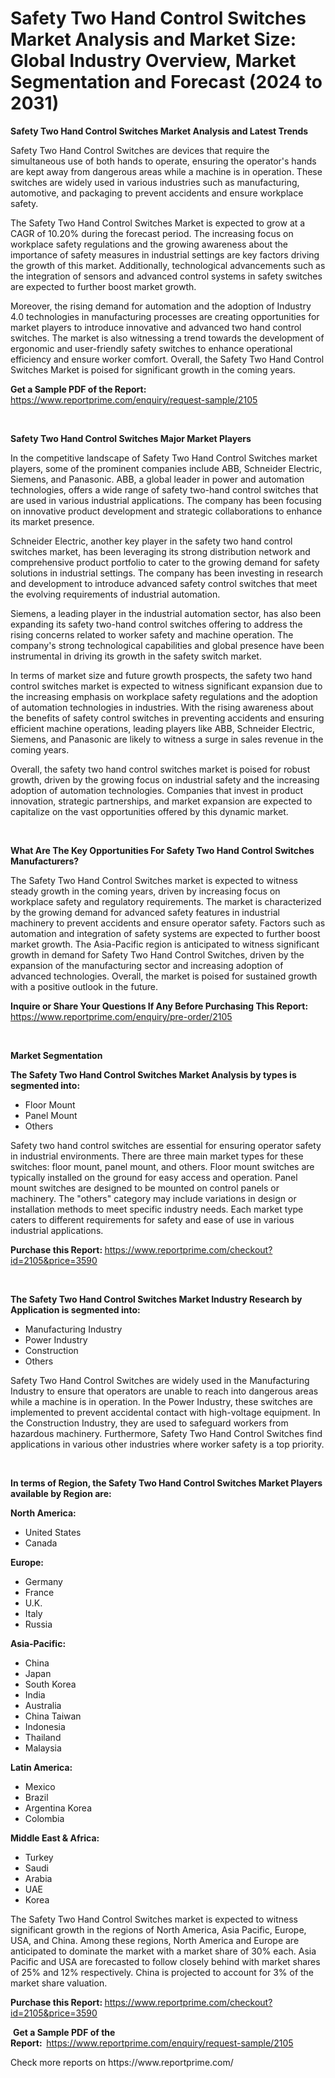 <p><h1>Safety Two Hand Control Switches Market Analysis and Market Size: Global Industry Overview, Market Segmentation and Forecast (2024 to 2031)</h1></p><p><strong>Safety Two Hand Control Switches Market Analysis and Latest Trends</strong></p>
<p><p>Safety Two Hand Control Switches are devices that require the simultaneous use of both hands to operate, ensuring the operator's hands are kept away from dangerous areas while a machine is in operation. These switches are widely used in various industries such as manufacturing, automotive, and packaging to prevent accidents and ensure workplace safety.</p><p>The Safety Two Hand Control Switches Market is expected to grow at a CAGR of 10.20% during the forecast period. The increasing focus on workplace safety regulations and the growing awareness about the importance of safety measures in industrial settings are key factors driving the growth of this market. Additionally, technological advancements such as the integration of sensors and advanced control systems in safety switches are expected to further boost market growth.</p><p>Moreover, the rising demand for automation and the adoption of Industry 4.0 technologies in manufacturing processes are creating opportunities for market players to introduce innovative and advanced two hand control switches. The market is also witnessing a trend towards the development of ergonomic and user-friendly safety switches to enhance operational efficiency and ensure worker comfort. Overall, the Safety Two Hand Control Switches Market is poised for significant growth in the coming years.</p></p>
<p><strong>Get a Sample PDF of the Report:&nbsp;</strong> <a href="https://www.reportprime.com/enquiry/request-sample/2105">https://www.reportprime.com/enquiry/request-sample/2105</a></p>
<p>&nbsp;</p>
<p><strong>Safety Two Hand Control Switches Major Market Players</strong></p>
<p><p>In the competitive landscape of Safety Two Hand Control Switches market players, some of the prominent companies include ABB, Schneider Electric, Siemens, and Panasonic. ABB, a global leader in power and automation technologies, offers a wide range of safety two-hand control switches that are used in various industrial applications. The company has been focusing on innovative product development and strategic collaborations to enhance its market presence.</p><p>Schneider Electric, another key player in the safety two hand control switches market, has been leveraging its strong distribution network and comprehensive product portfolio to cater to the growing demand for safety solutions in industrial settings. The company has been investing in research and development to introduce advanced safety control switches that meet the evolving requirements of industrial automation.</p><p>Siemens, a leading player in the industrial automation sector, has also been expanding its safety two-hand control switches offering to address the rising concerns related to worker safety and machine operation. The company's strong technological capabilities and global presence have been instrumental in driving its growth in the safety switch market.</p><p>In terms of market size and future growth prospects, the safety two hand control switches market is expected to witness significant expansion due to the increasing emphasis on workplace safety regulations and the adoption of automation technologies in industries. With the rising awareness about the benefits of safety control switches in preventing accidents and ensuring efficient machine operations, leading players like ABB, Schneider Electric, Siemens, and Panasonic are likely to witness a surge in sales revenue in the coming years.</p><p>Overall, the safety two hand control switches market is poised for robust growth, driven by the growing focus on industrial safety and the increasing adoption of automation technologies. Companies that invest in product innovation, strategic partnerships, and market expansion are expected to capitalize on the vast opportunities offered by this dynamic market.</p></p>
<p>&nbsp;</p>
<p><strong>What Are The Key Opportunities For Safety Two Hand Control Switches Manufacturers?</strong></p>
<p><p>The Safety Two Hand Control Switches market is expected to witness steady growth in the coming years, driven by increasing focus on workplace safety and regulatory requirements. The market is characterized by the growing demand for advanced safety features in industrial machinery to prevent accidents and ensure operator safety. Factors such as automation and integration of safety systems are expected to further boost market growth. The Asia-Pacific region is anticipated to witness significant growth in demand for Safety Two Hand Control Switches, driven by the expansion of the manufacturing sector and increasing adoption of advanced technologies. Overall, the market is poised for sustained growth with a positive outlook in the future.</p></p>
<p><strong>Inquire or Share Your Questions If Any Before Purchasing This Report:</strong> <a href="https://www.reportprime.com/enquiry/pre-order/2105">https://www.reportprime.com/enquiry/pre-order/2105</a></p>
<p>&nbsp;</p>
<p><strong>Market Segmentation</strong></p>
<p><strong>The Safety Two Hand Control Switches Market Analysis by types is segmented into:</strong></p>
<p><ul><li>Floor Mount</li><li>Panel Mount</li><li>Others</li></ul></p>
<p><p>Safety two hand control switches are essential for ensuring operator safety in industrial environments. There are three main market types for these switches: floor mount, panel mount, and others. Floor mount switches are typically installed on the ground for easy access and operation. Panel mount switches are designed to be mounted on control panels or machinery. The "others" category may include variations in design or installation methods to meet specific industry needs. Each market type caters to different requirements for safety and ease of use in various industrial applications.</p></p>
<p><strong>Purchase this Report:&nbsp;</strong><a href="https://www.reportprime.com/checkout?id=2105&price=3590">https://www.reportprime.com/checkout?id=2105&price=3590</a></p>
<p>&nbsp;</p>
<p><strong>The Safety Two Hand Control Switches Market Industry Research by Application is segmented into:</strong></p>
<p><ul><li>Manufacturing Industry</li><li>Power Industry</li><li>Construction</li><li>Others</li></ul></p>
<p><p>Safety Two Hand Control Switches are widely used in the Manufacturing Industry to ensure that operators are unable to reach into dangerous areas while a machine is in operation. In the Power Industry, these switches are implemented to prevent accidental contact with high-voltage equipment. In the Construction Industry, they are used to safeguard workers from hazardous machinery. Furthermore, Safety Two Hand Control Switches find applications in various other industries where worker safety is a top priority.</p></p>
<p>&nbsp;</p>
<p><strong>In terms of Region, the Safety Two Hand Control Switches Market Players available by Region are:</strong></p>
<p>
    <p> <strong> North America: </strong>
        <ul>
            <li>United States</li>
            <li>Canada</li>
        </ul>
        </p> 
    <p> <strong> Europe: </strong>
        <ul>
            <li>Germany</li>
            <li>France</li>
            <li>U.K.</li>
            <li>Italy</li>
            <li>Russia</li>
        </ul>
        </p> 
    <p> <strong> Asia-Pacific: </strong>
        <ul>
            <li>China</li>
            <li>Japan</li>
            <li>South Korea</li>
            <li>India</li>
            <li>Australia</li>
            <li>China Taiwan</li>
            <li>Indonesia</li>
            <li>Thailand</li>
            <li>Malaysia</li>
        </ul>
        </p> 
    <p> <strong> Latin America: </strong>
        <ul>
            <li>Mexico</li>
            <li>Brazil</li>
            <li>Argentina Korea</li>
            <li>Colombia</li>
        </ul>
        </p> 
    <p> <strong> Middle East & Africa: </strong>
        <ul>
            <li>Turkey</li>
            <li>Saudi</li>
            <li>Arabia</li>
            <li>UAE</li>
            <li>Korea</li>
        </ul>
    </p>
    </p>
<p><p>The Safety Two Hand Control Switches market is expected to witness significant growth in the regions of North America, Asia Pacific, Europe, USA, and China. Among these regions, North America and Europe are anticipated to dominate the market with a market share of 30% each. Asia Pacific and USA are forecasted to follow closely behind with market shares of 25% and 12% respectively. China is projected to account for 3% of the market share valuation.</p></p>
<p><strong>Purchase this Report: </strong><a href="https://www.reportprime.com/checkout?id=2105&price=3590">https://www.reportprime.com/checkout?id=2105&price=3590</a></p>
<p>&nbsp;<strong>Get a Sample PDF of the Report:&nbsp;&nbsp;</strong><a href="https://www.reportprime.com/enquiry/request-sample/2105">https://www.reportprime.com/enquiry/request-sample/2105</a></p>
<p><strong></strong></p>
<p>Check more reports on https://www.reportprime.com/</p>